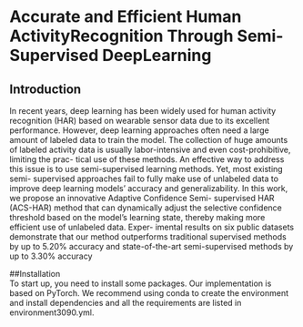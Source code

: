 # Accurate and Efficient Human ActivityRecognition Through Semi-Supervised DeepLearning
## Introduction
 In recent years, deep learning has been widely used
for human activity recognition (HAR) based on wearable sensor
data due to its excellent performance. However, deep learning
approaches often need a large amount of labeled data to train the
model. The collection of huge amounts of labeled activity data is
usually labor-intensive and even cost-prohibitive, limiting the prac-
tical use of these methods. An effective way to address this issue is
to use semi-supervised learning methods. Yet, most existing semi-
supervised approaches fail to fully make use of unlabeled data to
improve deep learning models’ accuracy and generalizability. In
this work, we propose an innovative Adaptive Confidence Semi-
supervised HAR (ACS-HAR) method that can dynamically adjust
the selective confidence threshold based on the model’s learning
state, thereby making more efficient use of unlabeled data. Exper-
imental results on six public datasets demonstrate that our method outperforms traditional supervised methods by
up to 5.20% accuracy and state-of-the-art semi-supervised methods by up to 3.30% accuracy

##Installation   
To start up, you need to install some packages. Our implementation is based on PyTorch. We recommend using conda to create the environment and install dependencies and all the requirements are listed in environment3090.yml.
